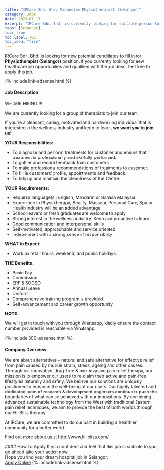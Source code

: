 ```yaml
---
title: "IRCare Sdn. Bhd. Vacancies Physiotherapist (Selangor)" 
category: Jobs 
date: 2021-01-13 
excerpt: "IRCare Sdn. Bhd. is currently looking for suitable person to fill in the Physiotherapist (Selangor) which positioned at Selangor" 
tags: [Selangor] 
toc: true 
toc_label: TOC 
toc_icon: "fire" 
--- 
```


<p>IRCare Sdn. Bhd. is looking for new potential candidates to fill in for <b>Physiotherapist (Selangor)</b> position. If you currently looking for new healthcare job opportunities and qualified with the job desc, feel free to apply this job.
</p>{% include link-adsense.html %} 
<div><div><h4>Job Description</h4></div><div><div><span><div><p>WE ARE HIRING !!!</p><p>We are currently looking for a group of therapists to join our team.</p><p>If you&#8217;re a pleasant, caring, motivated and hardworking individual that is interested in the wellness industry and keen to learn, <strong>we want you to join us!</strong></p><p><strong>YOUR Responsibilities:</strong></p><ul><li>To diagnose and perform treatments for customer and ensure that treatment is professionally and skillfully performed.</li><li>To gather and record feedback from customers.</li><li>To make professional recommendations of treatments to customer.</li><li>To fill in customers&#8217; profile, appointments and feedback.</li><li>To tidy up and maintain the cleanliness of the Centre.</li></ul><p><strong>YOUR Requirements:</strong></p><ul><li>Required language(s): English, Mandarin or Bahasa Malaysia</li><li>Experience in Physiotherapy, Beauty, Masseur, Personal Care, Spa or Health industry will be an added advantage</li><li>School leavers or fresh graduates are welcome to apply</li><li>Strong interest in the wellness industry. Keen and proactive to learn</li><li>Good communication and interpersonal skills</li><li>Self-motivated, approachable and service oriented</li><li>Independent with a strong sense of responsibility</li></ul><p><strong>WHAT to Expect:</strong></p><ul><li>Work on retail hours, weekend, and public holidays.</li></ul><p><strong>THE Benefits:</strong></p><ul><li>Basic Pay</li><li>Commission</li><li>EPF &amp; SOCSO</li><li>Annual Leave</li><li>Uniform</li><li>Comprehensive training program is provided</li><li>Self-advancement and career growth opportunity</li></ul><p><strong>NOTE:</strong></p><p>We will get in touch with you through Whatsapp, kindly ensure the contact number provided is reachable via Whatsapp.</p></div></span></div></div></div> 
{% include 300-adsense.html %} 
<div><div><h4>Company Overview</h4></div><div><div><span><div><p>We are about alternatives &#8211; natural and safe alternative for effective relief from pain caused by muscle strain, stress, ageing and other causes. Through our innovative, drug-free &amp; non-invasive pain relief therapy, our mission is to empower our users to re-claim their active and pain-free lifestyles naturally and safely. We believe our solutions are uniquely positioned to enhance the well-being of our users. Our highly talented and dedicated team of research &amp; development engineers continue to push the boundaries of what can be achieved with our innovations. By combining advanced sustainable technology from the West with traditional Eastern pain relief techniques, we aim to provide the best of both worlds through our Hi-Bliss therapy.</p><p>At IRCare, we are committed to do our part in building a healthier community for a better world.</p><p>Find out more about us at http://www.hi-bliss.com/</p></div></span></div></div></div> 
#### How To Apply 
If you confident and feel that this job is suitable to you, go ahead take your action now. <br/> 
Hope you find your dream hospital job in Selangor. <br/> 
<a href="https://www.jobstreet.com.my/en/job/physiotherapist-selangor-4461272?jobId=jobstreet-my-job-4461272&sectionRank=17&token=0~8e54fc56-e00e-4676-bf56-4a48ebf7814e&fr=SRP%20View%20In%20New%20Ta" class="btn btn--warning" target="_blank" rel="nofollow noopenner">Apply Online</a> 
{% include link-adsense.html %} 